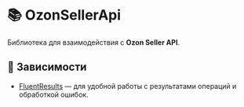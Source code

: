 ﻿# 📚 OzonSellerApi

Библиотека для взаимодействия с **Ozon Seller API**.

## 🧩 Зависимости
- [FluentResults](https://github.com/altmann/FluentResults) — для удобной работы с результатами операций и обработкой ошибок.